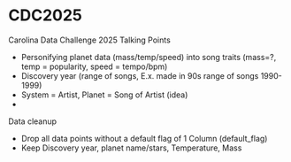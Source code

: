 # CDC2025
Carolina Data Challenge 2025
Talking Points
* Personifying planet data (mass/temp/speed) into song traits (mass=?, temp = popularity, speed = tempo/bpm)
* Discovery year (range of songs, E.x. made in 90s range of songs 1990-1999)
* System = Artist, Planet = Song of Artist (idea)
* 


Data cleanup
* Drop all data points without a default flag of 1 Column (default_flag)
* Keep Discovery year, planet name/stars, Temperature, Mass